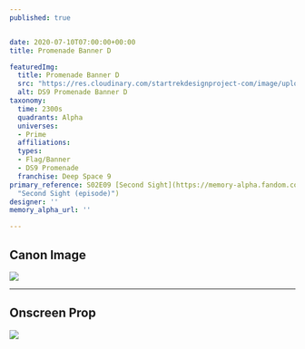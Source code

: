 ```yaml
---
published: true


date: 2020-07-10T07:00:00+00:00
title: Promenade Banner D

featuredImg:
  title: Promenade Banner D
  src: "https://res.cloudinary.com/startrekdesignproject-com/image/upload/v1594404240/DS9PromenadeBannerD.png"
  alt: DS9 Promenade Banner D
taxonomy:
  time: 2300s
  quadrants: Alpha
  universes:
  - Prime
  affiliations:
  types:
  - Flag/Banner
  - DS9 Promenade
  franchise: Deep Space 9
primary_reference: S02E09 [Second Sight](https://memory-alpha.fandom.com/wiki/Second_Sight_(episode)
  "Second Sight (episode)")
designer: ''
memory_alpha_url: ''

---
```

## Canon Image

![](https://res.cloudinary.com/startrekdesignproject-com/image/upload/v1594404240/DS9PromenadeBannerD_SecondSight.jpg)

___
## Onscreen Prop

![](https://res.cloudinary.com/startrekdesignproject-com/image/upload/v1594404240/PromenadeBannerD_Prop.jpg)